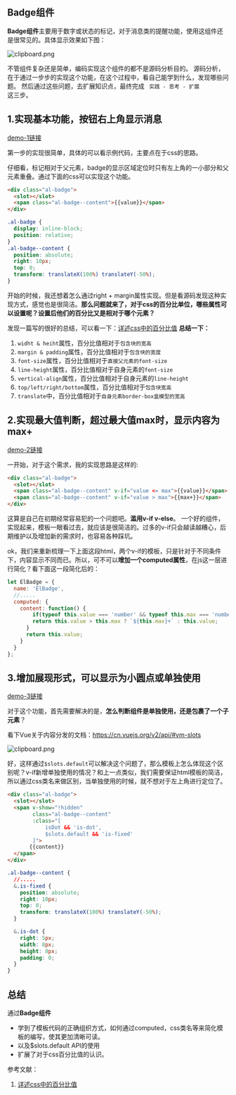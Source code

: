 ## Badge组件
**Badge组件**主要用于数字或状态的标记，对于消息类的提醒功能，使用这组件还是很常见的。具体显示效果如下图：

![clipboard.png](https://segmentfault.com/img/bV6BUj)

不管组件复杂还是简单，编码实现这个组件的都不是源码分析目的。
源码分析，在于通过一步步的实现这个功能，在这个过程中，看自己能学到什么，发现哪些问题。
然后通过这些问题，去扩展知识点，最终完成 <code> 实践 - 思考 - 扩展 </code> 这三步。

1.实现基本功能，按钮右上角显示消息
----------------------
[demo-1链接](https://jsfiddle.net/huang_jusheng/v37dsk1s/107/)

第一步的实现很简单，具体的可以看示例代码，主要点在于css的思路。

仔细看，标记相对于父元素，badge的显示区域定位时只有左上角的一小部分和父元素重叠。通过下面的css可以实现这个功能。

```html
<div class="al-badge">
  <slot></slot>
  <span class="al-badge--content">{{value}}</span>
</div>
```

```css
.al-badge {
  display: inline-block;
  position: relative;
}
.al-badge--content {
  position: absolute;
  right: 10px;
  top: 0;
  transform: translateX(100%) translateY(-50%);
}
```
开始的时候，我还想着怎么通过right + margin属性实现。但是看源码发现这种实现方式，感觉也是很简洁。**那么问题就来了，对于css的百分比单位，哪些属性可以设置呢？设置后他们的百分比又是相对于哪个元素？**

发现一篇写的很好的总结，可以看一下：[详述css中的百分比值](http://acgtofe.com/posts/2014/06/percentage-in-css)
**总结一下：**

 1. `widht & heiht`属性，百分比值相对于`包含块的宽高`
 2. `margin & padding`属性，百分比值相对于`包含块的宽度`
 3. `font-size`属性，百分比值相对于`直接父元素的font-size`
 4. `line-height`属性，百分比值相对于自身元素的`font-size`
 5. `vertical-align`属性，百分比值相对于自身元素的`line-height`
 6. `top/left/right/bottom`属性，百分比值相对于`包含块宽高`
 7. `translate`中，百分比值相对于`自身元素border-box盒模型的宽高`

2.实现最大值判断，超过最大值max时，显示内容为max+
-----------------------------
[demo-2链接](https://jsfiddle.net/huang_jusheng/v37dsk1s/123/)

一开始，对于这个需求，我的实现思路是这样的:

```html
<div class="al-badge">
  <slot></slot>
  <span class="al-badge--content" v-if="value <= max">{{value}}</span>
  <span class="al-badge--content" v-if="value > max">{{max+}}</span>
</div>
```
这算是自己在初期经常容易犯的一个问题吧。**滥用v-if v-else**。
一个好的组件，实现起来，模板一眼看过去，就应该是很简洁的。过多的v-if只会越读越糟心，后期维护以及增加新的需求时，也容易各种踩坑。

ok，我们来重新梳理一下上面这段html，两个v-if的模板，只是针对于不同条件下，内容显示不同而已。所以，可不可以**增加一个computed属性**，在js这一层进行简化？看下面这一段简化后的：

```javascript
let ElBadge = {
  name: 'ElBadge',
  //.....
  computed: {
  	content: function() {
    	if(typeof this.value === 'number' && typeof this.max === 'number') {
      	return this.value > this.max ? `${this.max}+` : this.value; 
      }
      return this.value;
    }
  }
};
```

3.增加展现形式，可以显示为小圆点或单独使用
----------------------
[demo-3链接](https://jsfiddle.net/huang_jusheng/v37dsk1s/)

对于这个功能，首先需要解决的是，**怎么判断组件是单独使用，还是包裹了一个子元素**？

看下Vue关于内容分发的文档：https://cn.vuejs.org/v2/api/#vm-slots

![clipboard.png](https://segmentfault.com/img/bV6Cdt)

好，这样通过<code>$slots.default</code>可以解决这个问题了，那么模板上怎么体现这个区别呢？v-if新增单独使用的情况？和上一点类似，我们需要保证html模板的简洁，所以通过css类名来做区别，当单独使用的时候，就不想对于左上角进行定位了。

```html
<div class="al-badge">
  <slot></slot>
  <span v-show="!hidden" 
        class="al-badge--content"
        :class="[
            isDot && 'is-dot', 
            $slots.default && 'is-fixed'
        ]">
       {{content}}
  </span>
</div>
```

```css
.al-badge--content {
  //.....
  &.is-fixed {
    position: absolute;
    right: 10px;
    top: 0;
    transform: translateX(100%) translateY(-50%);
  }

  &.is-dot {
    right: 5px;
    width: 8px;
    height: 8px;
    padding: 0;
  }
}
```

总结
---
通过**Badge组件**

 - 学到了模板代码的正确组织方式，如何通过computed，css类名等来简化模板的编写，使其更加清晰可读。
 - 以及$slots.default API的使用
 - 扩展了对于css百分比值的认识。

参考文献：

 1. [详述css中的百分比值](http://acgtofe.com/posts/2014/06/percentage-in-css)

